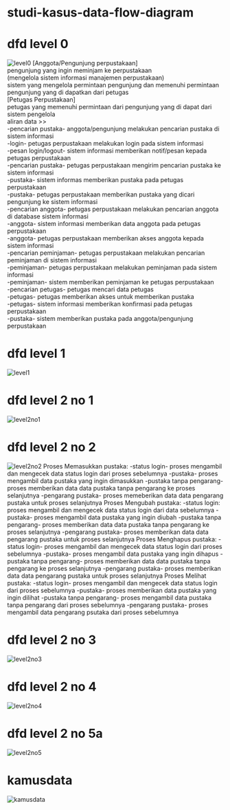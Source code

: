 # studi-kasus-data-flow-diagram
# dfd level 0
![level0](img/Ripa.jpg)
[Anggota/Pengunjung perpustakaan]<br>
pengunjung yang ingin meminjam ke perpustakaan<br>
(mengelola sistem informasi manajemen perpustakaan)<br>
sistem yang mengelola permintaan pengunjung dan memenuhi permintaan pengunjung yang di dapatkan dari petugas<br>
[Petugas Perpustakaan]<br>
petugas yang memenuhi permintaan dari pengunjung yang di dapat dari sistem pengelola<br>
aliran data >><br>
-pencarian pustaka- anggota/pengunjung melakukan pencarian pustaka di sistem informasi<br>
-login- petugas perpustakaan melakukan login pada sistem informasi<br>
-pesan login/logout- sistem informasi memberikan notif/pesan kepada petugas perpustakaan<br>
-pencarian pustaka- petugas perpustakaan mengirim pencarian pustaka ke sistem informasi<br>
-pustaka- sistem informas memberikan pustaka pada petugas perpustakaan<br>
-pustaka- petugas perpustakaan memberikan pustaka yang dicari pengunjung ke sistem informasi<br>
-pencarian anggota- petugas perpustakaan melakukan pencarian anggota di database sistem informasi<br>
-anggota- sistem informasi memberikan data anggota pada petugas perpustakaan<br>
-anggota- petugas perpustakaan memberikan akses anggota kepada sistem informasi<br>
-pencarian peminjaman- petugas perpustakaan melakukan pencarian peminjaman di sistem informasi<br>
-peminjaman- petugas perpustakaan melakukan peminjaman pada sistem informasi<br>
-peminjaman- sistem memberikan peminjaman ke petugas perpustakaan<br>
-pencarian petugas- petugas mencari data petugas<br>
-petugas- petugas memberikan akses untuk memberikan pustaka<br>
-petugas- sistem informasi memberikan konfirmasi pada petugas perpustakaan<br>
-pustaka- sistem memberikan pustaka pada anggota/pengunjung perpustakaan<br>

# dfd level 1
![level1](img/Rip.jpg)

# dfd level 2 no 1
![level2no1](img/ke-1-lvl-2.jpg)

# dfd level 2 no 2
![level2no2](img/ke-2.jpeg)
Proses Memasukkan pustaka:
-status login- proses mengambil dan mengecek data status login dari proses sebelumnya
-pustaka- proses mengambil data pustaka yang ingin dimasukkan
-pustaka tanpa pengarang- proses memberikan data data pustaka tanpa pengarang ke proses selanjutnya
-pengarang pustaka- proses memeberikan data data pengarang pustaka untuk proses selanjutnya
Proses Mengubah pustaka:
-status login: proses mengambil dan mengecek data status login dari data sebelumnya
-pustaka- proses mengambil data pustaka yang ingin diubah
-pustaka tanpa pengarang- proses memberikan data data pustaka tanpa pengarang ke proses selanjutnya
-pengarang pustaka- proses memberikan data data pengarang pustaka untuk proses selanjutnya
Proses Menghapus pustaka:
-status login- proses mengambil dan mengecek data status login dari proses sebelumnya
-pustaka- proses mengambil data pustaka yang ingin dihapus
-pustaka tanpa pengarang- proses memberikan data data pustaka tanpa pengarang ke proses selanjutnya
-pengarang pustaka- proses memberikan data data pengarang pustaka untuk proses selanjutnya
Proses Melihat pustaka:
-status login- proses mengambil dan mengecek data status login dari proses sebelumnya
-pustaka- proses memberikan data pustaka yang ingin dilihat
-pustaka tanpa pengarang- proses mengambil data pustaka tanpa pengarang dari proses sebelumnya
-pengarang pustaka- proses mengambil data pengarang psutaka dari proses sebelumnya
# dfd level 2 no 3
![level2no3](img/ke-3.jpeg)

# dfd level 2 no 4
![level2no4](img/baru.jpeg)

# dfd level 2 no 5a
![level2no5](img/petugas.jpeg)

# kamusdata
![kamusdata](img/kamusdataasli.jpeg) 